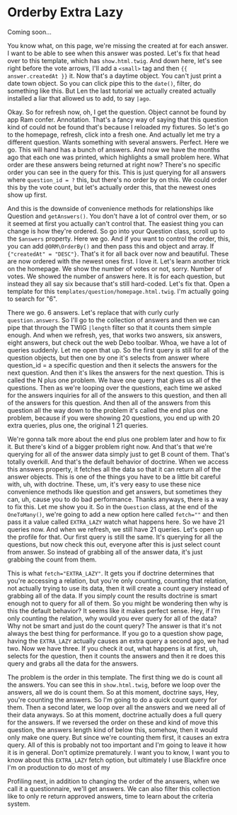# Orderby Extra Lazy

Coming soon...

You know what, on this page, we're missing the created at for each answer. I want to
be able to see when this answer was posted. Let's fix that head over to this
template, which has `show.html.twig`. And down here, let's see right before
the vote arrows, I'll add a `<small>` tag and then `{{ answer.createdAt }}` it. Now that's a
daytime object. You can't just print a date town object. So you can click pipe this
to the `date()`, filter, do something like this. But Len the last tutorial we actually
created actually installed a liar that allowed us to add, to say `|ago`.

Okay. So for refresh now, oh, I get the question. Object cannot be found by app Ram
confer. Annotation. That's a fancy way of saying that this question kind of could not
be found that's because I reloaded my fixtures. So let's go to the homepage, refresh,
click into a fresh one. And actually let me try a different question. Wants something
with several answers. Perfect. Here we go. This will hand has a bunch of answers. And
now we have the months ago that each one was printed, which highlights a small
problem here. What order are these answers being returned at right now? There's no
specific order you can see in the query for this. This is just querying for all
answers where `question_id = ?` this, but there's no order by on this. We could order
this by the vote count, but let's actually order this, that the newest ones show up
first.

And this is the downside of convenience methods for relationships like Question and
`getAnswers()`. You don't have a lot of control over them, or so it seemed at first you
actually can't control that. The easiest thing you can change is how they're ordered.
So go into your Question class, scroll up to the `$answers` property. Here we go. And if
you want to control the order, this, you can add `@ORM\OrderBy()` and then pass this and
object and array. If `{"createdAt" = "DESC"}`. That's it for all back over now and
beautiful. These are now ordered with the newest ones first. I love it. Let's learn
another trick on the homepage. We show the number of votes or not, sorry. Number of
votes. We showed the number of answers here. It is for each question, but instead
they all say six because that's still hard-coded. Let's fix that. Open a template for
this `templates/question/homepage.html.twig`. I'm actually going to search for
"6".

There we go. 6 answers. Let's replace that with curly curly `question.answers`.
So I'll go to the collection of answers and then we can pipe that through the TWIG
`|length` filter so that it counts them simple enough. And when we refresh, yes, that
works two answers, six answers, eight answers, but check out the web Debo toolbar.
Whoa, we have a lot of queries suddenly. Let me open that up. So the first query is
still for all of the question objects, but then one by one it's selects from answer
where question_id = a specific question and then it selects the answers for the next
question. And then it's likes the answers for the next question. This is called the N
plus one problem. We have one query that gives us all of the questions. Then as we're
looping over the questions, each time we asked for the answers inquiries for all of
the answers to this question, and then all of the answers for this question. And then
all of the answers from this question all the way down to the problem it's called the
end plus one problem, because if you were showing 20 questions, you end up with 20
extra queries, plus one, the original 1 21 queries.

We're gonna talk more about the end plus one problem later and how to fix it. But
there's kind of a bigger problem right now. And that's that we're querying for all of
the answer data simply just to get B count of them. That's totally overkill. And
that's the default behavior of doctrine. When we access this answers property, it
fetches all the data so that it can return all of the answer objects. This is one of
the things you have to be a little bit careful with, uh, with doctrine. These, um,
it's very easy to use these nice convenience methods like question and get answers,
but sometimes they can, uh, cause you to do bad performance. Thanks anyways, there is
a way to fix this. Let me show you it. So in the `Question` class, at the end of the
`OneToMany()`, we're going to add a new option here called `fetch=""` and then pass it a
value called `EXTRA_LAZY` watch what happens here. So we have 21 queries now. And when
we refresh, we still have 21 queries. Let's open up the profile for that. Our first
query is still the same. It's querying for all the questions, but now check this out,
everyone after this is just select count from answer. So instead of grabbing all of
the answer data, it's just grabbing the count from them.

This is what `fetch="EXTRA_LAZY"`. It gets you if doctrine determines that you're
accessing a relation, but you're only counting, counting that relation, not actually
trying to use its data, then it will create a count query instead of grabbing all of
the data. If you simply count the results doctrine is smart enough not to query for
all of them. So you might be wondering then why is this the default behavior? It
seems like it makes perfect sense. Hey, if I'm only counting the relation, why would
you ever query for all of the data? Why not be smart and just do the count query? The
answer is that it's not always the best thing for performance. If you go to a
question show page, having the `EXTRA_LAZY` actually causes an extra query a second
ago, we had two. Now we have three. If you check it out, what happens is at first,
uh, selects for the question, then it counts the answers and then it re does this
query and grabs all the data for the answers.

The problem is the order in this template. The first thing we do is count all the
answers. You can see this in `show.html.twig`, before we loop over the
answers, all we do is count them. So at this moment, doctrine says, Hey, you're
counting the answers. So I'm going to do a quick count query for them. Then a second
later, we loop over all the answers and we need all of their data anyways. So at this
moment, doctrine actually does a full query for the answers. If we reversed the order
on these and kind of move this question, the answers length kind of below this,
somehow, then it would only make one query. But since we're counting them first, it
causes an extra query. All of this is probably not too important and I'm going to
leave it how it is in general. Don't optimize prematurely. I want you to know, I want
you to know about this `EXTRA_LAZY` fetch option, but ultimately I use Blackfire once
I'm on production to do most of my

Profiling next, in addition to changing the order of the answers, when we call it a
questionnaire, we'll get answers. We can also filter this collection like to only re
return approved answers, time to learn about the criteria system.

